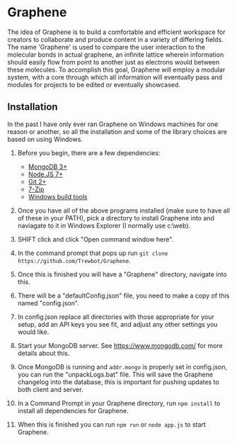 # Graphene

The idea of Graphene is to build a comfortable and efficient workspace for creators to collaborate and produce content in a variety of differing fields. The name 'Graphene' is used to compare the user interaction to the molecular bonds in actual graphene, an infinite lattice wherein information should easily flow from point to another just as electrons would between these molecules. To accomplish this goal, Graphene will employ a modular system, with a core through which all information will eventually pass and modules for projects to be edited or eventually showcased.

## Installation

In the past I have only ever ran Graphene on Windows machines for one reason or another, so all the installation and some of the library choices are based on using Windows.

1. Before you begin, there are a few dependencies:

   - [MongoDB 3+](https://www.mongodb.com/)
   - [Node.JS 7+](https://nodejs.org/en/)
   - [Git 2+](https://git-scm.com/download/win)
   - [7-Zip](http://www.7-zip.org/)
   - [Windows build tools](https://github.com/Microsoft/nodejs-guidelines/blob/master/windows-environment.md#compiling-native-addon-modules)

2. Once you have all of the above programs installed (make sure to have all of these in your PATH), pick a directory to install Graphene into and naviagate to it in Windows Explorer (I normally use c:\web).

3. SHIFT click and click "Open command window here".

4. In the command prompt that pops up run `git clone https://github.com/Trewbot/Graphene`.

5. Once this is finished you will have a "Graphene" directory, navigate into this.

6. There will be a "defaultConfig.json" file, you need to make a copy of this named "config.json".

7. In config.json replace all directories with those appropriate for your setup, add an API keys you see fit, and adjust any other settings you would like.

8. Start your MongoDB server. See https://www.mongodb.com/ for more details about this.

9. Once MongoDB is running and `addr.mongo` is properly set in config.json, you can run the "unpackLogs.bat" file. This will save the Graphene changelog into the database, this is important for pushing updates to both client and server.

10. In a Command Prompt in your Graphene directory, run `npm install` to install all dependencies for Graphene.

11. When this is finished you can run `npm run` or `node app.js` to start Graphene.

